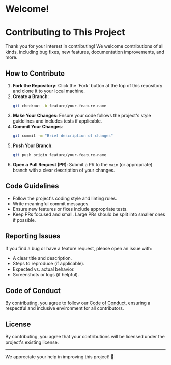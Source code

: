 # Welcome!

# Contributing to This Project

Thank you for your interest in contributing! We welcome contributions of all kinds, including bug fixes, new features, documentation improvements, and more.

## How to Contribute

1. **Fork the Repository**: Click the 'Fork' button at the top of this repository and clone it to your local machine.
2. **Create a Branch**:
   ```sh
   git checkout -b feature/your-feature-name
   ```
3. **Make Your Changes**: Ensure your code follows the project's style guidelines and includes tests if applicable.
4. **Commit Your Changes**:
   ```sh
   git commit -m "Brief description of changes"
   ```
5. **Push Your Branch**:
   ```sh
   git push origin feature/your-feature-name
   ```
6. **Open a Pull Request (PR)**: Submit a PR to the `main` (or appropriate) branch with a clear description of your changes.

## Code Guidelines

- Follow the project's coding style and linting rules.
- Write meaningful commit messages.
- Ensure new features or fixes include appropriate tests.
- Keep PRs focused and small. Large PRs should be split into smaller ones if possible.

## Reporting Issues

If you find a bug or have a feature request, please open an issue with:

- A clear title and description.
- Steps to reproduce (if applicable).
- Expected vs. actual behavior.
- Screenshots or logs (if helpful).

## Code of Conduct

By contributing, you agree to follow our [Code of Conduct](CODE_OF_CONDUCT.md), ensuring a respectful and inclusive environment for all contributors.

## License

By contributing, you agree that your contributions will be licensed under the project's existing license.

---

We appreciate your help in improving this project! 🚀


